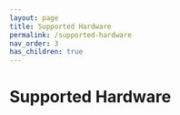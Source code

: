 ```yaml
---
layout: page
title: Supported Hardware
permalink: /supported-hardware
nav_order: 3
has_children: true
---
```


# Supported Hardware
